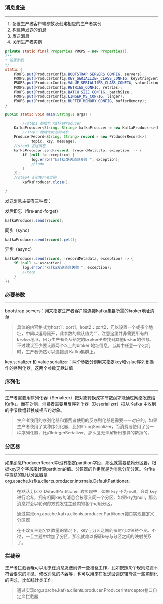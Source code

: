 ### 消息发送

------

1. 配置生产者客户端参数及创建相应的生产者实例
2. 构建待发送的消息
3. 发送消息
4. 关闭生产者实例

```java
private static final Properties PROPS = new Properties();
/**
* 设置参数
*/
static {
    PROPS.put(ProducerConfig.BOOTSTRAP_SERVERS_CONFIG, servers);
    PROPS.put(ProducerConfig.KEY_SERIALIZER_CLASS_CONFIG, keyStringSerializer);
    PROPS.put(ProducerConfig.VALUE_SERIALIZER_CLASS_CONFIG, valueStringSerializer);
    PROPS.put(ProducerConfig.RETRIES_CONFIG, retries);
    PROPS.put(ProducerConfig.BATCH_SIZE_CONFIG, batchSize);
    PROPS.put(ProducerConfig.LINGER_MS_CONFIG, linger);
    PROPS.put(ProducerConfig.BUFFER_MEMORY_CONFIG, bufferMemory);
}

public static void main(String[] args) {

		//step1 初始化 KafkaProducer
    KafkaProducer<String, String> kafkaProducer = new KafkaProducer<>(PROPS);
		//step2 构建待发送的消息
    ProducerRecord<String, String> record = new ProducerRecord<>(
            topic, key, message);
  	//step3 发送消息
    kafkaProducer.send(record, (recordMetadata, exception) -> {
        if (null != exception) {
            log.error("kafka发送消息失败 ", exception);
            //todo
        }
    });
  	//step4 关闭生产者实例
 		kafkaProducer.close();

}
```

发送消息主要有三种模：

发后即忘（fire-and-forget）

```java
kafkaProducer.send(record);
```

同步（sync）

```java
kafkaProducer.send(record).get();
```

异步（async）

```java
kafkaProducer.send(record, (recordMetadata, exception) -> {
    if (null != exception) {
        log.error("kafka发送消息失败 ", exception);
        //todo
    }
})
```

### 必要参数

------

 bootstrap.servers：用来指定生产者客户端连接Kafka集群所需的broker地址清单

> 具体的内容格式为host1：port1，host2：port2，可以设置一个或多个地址，中间以逗号隔开，此参数的默认值为“”。注意这里并非需要所有的broker地址，因为生产者会从给定的broker里查找到其他broker的信息。不过建议至少要设置两个以上的broker 地址信息，当其中任意一个宕机时，生产者仍然可以连接到 Kafka集群上。

key.serializer 和 value.serializer：两个参数分别用来指定key和value序列化操作的序列化器，这两个参数无默认值



### 序列化

------

生产者需要用序列化器（Serializer）把对象转换成字节数组才能通过网络发送给Kafka。而在对侧，消费者需要用反序列化器（Deserializer）把从 Kafka 中收到的字节数组转换成相应的对象。

> 生产者使用的序列化器和消费者使用的反序列化器是需要一一对应的，如果生产者使用了某种序列化器，比如StringSerializer，而消费者使用了另一种序列化器，比如IntegerSerializer，那么是无法解析出想要的数据的。



### 分区器

------

如果消息ProducerRecord中没有指定partition字段，那么就需要依赖分区器，根据key这个字段来计算partition的值。分区器的作用就是为消息分配分区。Kafka中提供的默认分区器是org.apache.kafka.clients.producer.internals.DefaultPartitioner。

> 在默认分区器 DefaultPartitioner 的实现中，如果 key 不为 null，会对 key 进行哈希，拥有相同key的消息会被写入同一个分区。如果key为null，那么消息将会以轮询的方式发往主题内的各个可用分区。
>
> 通过实现org.apache.kafka.clients.producer.Partitioner接口实现自定义分区器
>
> 在不改变主题分区数量的情况下，key与分区之间的映射可以保持不变。不过，一旦主题中增加了分区，那么就难以保证key与分区之间的映射关系了。



### 拦截器

生产者拦截器既可以用来在消息发送前做一些准备工作，比如按照某个规则过滤不符合要求的消息、修改消息的内容等，也可以用来在发送回调逻辑前做一些定制化的需求，比如统计类工作。

> 通过实现org.apache.kafka.clients.producer.ProducerInterceptor接口自定义拦截器